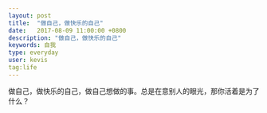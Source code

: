 ```yaml
---
layout: post
title:  "做自己，做快乐的自己"
date:   2017-08-09 11:00:00 +0800
description: "做自己，做快乐的自己"
keywords: 自我
type: everyday
user: kevis
tag:life
---
```

做自己，做快乐的自己，做自己想做的事。总是在意别人的眼光，那你活着是为了什么？


